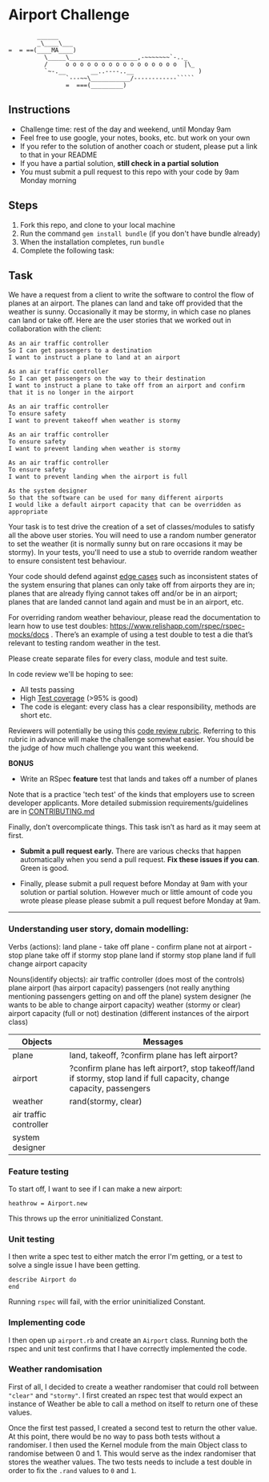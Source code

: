 Airport Challenge
=================

```
        ______
        _\____\___
=  = ==(____MA____)
          \_____\___________________,-~~~~~~~`-.._
          /     o o o o o o o o o o o o o o o o  |\_
          `~-.__       __..----..__                  )
                `---~~\___________/------------`````
                =  ===(_________)

```

Instructions
---------

* Challenge time: rest of the day and weekend, until Monday 9am
* Feel free to use google, your notes, books, etc. but work on your own
* If you refer to the solution of another coach or student, please put a link to that in your README
* If you have a partial solution, **still check in a partial solution**
* You must submit a pull request to this repo with your code by 9am Monday morning

Steps
-------

1. Fork this repo, and clone to your local machine
2. Run the command `gem install bundle` (if you don't have bundle already)
3. When the installation completes, run `bundle`
4. Complete the following task:

Task
-----

We have a request from a client to write the software to control the flow of planes at an airport. The planes can land and take off provided that the weather is sunny. Occasionally it may be stormy, in which case no planes can land or take off.  Here are the user stories that we worked out in collaboration with the client:

```
As an air traffic controller
So I can get passengers to a destination
I want to instruct a plane to land at an airport

As an air traffic controller
So I can get passengers on the way to their destination
I want to instruct a plane to take off from an airport and confirm that it is no longer in the airport

As an air traffic controller
To ensure safety
I want to prevent takeoff when weather is stormy

As an air traffic controller
To ensure safety
I want to prevent landing when weather is stormy

As an air traffic controller
To ensure safety
I want to prevent landing when the airport is full

As the system designer
So that the software can be used for many different airports
I would like a default airport capacity that can be overridden as appropriate
```

Your task is to test drive the creation of a set of classes/modules to satisfy all the above user stories. You will need to use a random number generator to set the weather (it is normally sunny but on rare occasions it may be stormy). In your tests, you'll need to use a stub to override random weather to ensure consistent test behaviour.

Your code should defend against [edge cases](http://programmers.stackexchange.com/questions/125587/what-are-the-difference-between-an-edge-case-a-corner-case-a-base-case-and-a-b) such as inconsistent states of the system ensuring that planes can only take off from airports they are in; planes that are already flying cannot takes off and/or be in an airport; planes that are landed cannot land again and must be in an airport, etc.

For overriding random weather behaviour, please read the documentation to learn how to use test doubles: https://www.relishapp.com/rspec/rspec-mocks/docs . There’s an example of using a test double to test a die that’s relevant to testing random weather in the test.

Please create separate files for every class, module and test suite.

In code review we'll be hoping to see:

* All tests passing
* High [Test coverage](https://github.com/makersacademy/course/blob/master/pills/test_coverage.md) (>95% is good)
* The code is elegant: every class has a clear responsibility, methods are short etc.

Reviewers will potentially be using this [code review rubric](docs/review.md).  Referring to this rubric in advance will make the challenge somewhat easier.  You should be the judge of how much challenge you want this weekend.

**BONUS**

* Write an RSpec **feature** test that lands and takes off a number of planes

Note that is a practice 'tech test' of the kinds that employers use to screen developer applicants.  More detailed submission requirements/guidelines are in [CONTRIBUTING.md](CONTRIBUTING.md)

Finally, don’t overcomplicate things. This task isn’t as hard as it may seem at first.

* **Submit a pull request early.**  There are various checks that happen automatically when you send a pull request.  **Fix these issues if you can**.  Green is good.

* Finally, please submit a pull request before Monday at 9am with your solution or partial solution.  However much or little amount of code you wrote please please please submit a pull request before Monday at 9am.


------------------

### Understanding user story, domain modelling:

Verbs (actions):
land plane -
take off plane -
confirm plane not at airport -
stop plane take off if stormy
stop plane land if stormy
stop plane land if full
change airport capacity

Nouns(identify objects):
air traffic controller (does most of the controls)
plane
airport (has airport capacity)
passengers (not really anything mentioning passengers getting on and off the plane)
system designer (he wants to be able to change airport capacity)
weather (stormy or clear)
airport capacity (full or not)
destination (different instances of the airport class)


Objects  |   Messages
-------------------- | --------------------
plane | land, takeoff, ?confirm plane has left airport?
airport | ?confirm plane has left airport?, stop takeoff/land if stormy, stop land if full capacity, change capacity, passengers
weather | rand(stormy, clear)
air traffic controller |
system designer |


### Feature testing

To start off, I want to see if I can make a new airport:
```
heathrow = Airport.new
```
This throws up the error uninitialized Constant.

### Unit testing

I then write a spec test to either match the error I'm getting, or a test to solve a single issue I have been getting.
```
describe Airport do
end
```
Running `rspec` will fail, with the errior uninitialized Constant.

### Implementing code

I then open up `airport.rb` and create an `Airport` class.
Running both the rspec and unit test confirms that I have correctly implemented the code.


### Weather randomisation

First of all, I decided to create a weather randomiser that could roll between `"clear"` and `"stormy"`. I first created an rspec test that would expect an instance of Weather be able to call a method on itself to return one of these values.

Once the first test passed, I created a second test to return the other value. At this point, there would be no way to pass both tests without a randomiser. I then used the Kernel module from the main Object class to randomise between 0 and 1. This would serve as the index randomiser that stores the weather values. The two tests needs to include a test double in order to fix the `.rand` values to `0` and `1`.
